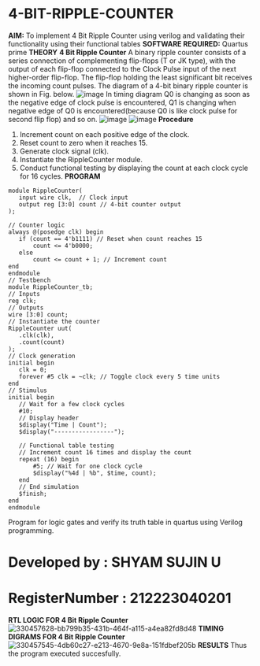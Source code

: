 # 4-BIT-RIPPLE-COUNTER

**AIM:**
To implement  4 Bit Ripple Counter using verilog and validating their functionality using their functional tables
**SOFTWARE REQUIRED:**
Quartus prime
**THEORY**
**4 Bit Ripple Counter**
A binary ripple counter consists of a series connection of complementing flip-flops (T or JK type), with the output of each flip-flop connected to the Clock Pulse input of the next higher-order flip-flop. The flip-flop holding the least significant bit receives the incoming count pulses. The diagram of a 4-bit binary ripple counter is shown in Fig. below.
![image](https://github.com/naavaneetha/4-BIT-RIPPLE-COUNTER/assets/154305477/cb4b74d4-31ab-4359-95d0-d22e67daba13)
In timing diagram Q0 is changing as soon as the negative edge of clock pulse is encountered, Q1 is changing when negative edge of Q0 is encountered(because Q0 is like clock pulse for second flip flop) and so on.
![image](https://github.com/naavaneetha/4-BIT-RIPPLE-COUNTER/assets/154305477/a573a7d6-014e-4e54-93e6-e2ac9530960b)
![image](https://github.com/naavaneetha/4-BIT-RIPPLE-COUNTER/assets/154305477/85e1958a-2fc1-49bb-9a9f-d58ccbf3663c)
**Procedure**
1.  Increment count on each positive edge of the clock.
2.  Reset count to zero when it reaches 15.
3.  Generate clock signal (clk).
4.  Instantiate the RippleCounter module.
5.  Conduct functional testing by displaying the count at each clock cycle for 16 cycles.
**PROGRAM**
```
module RippleCounter(
   input wire clk,  // Clock input
   output reg [3:0] count // 4-bit counter output
);

// Counter logic
always @(posedge clk) begin
   if (count == 4'b1111) // Reset when count reaches 15
       count <= 4'b0000;
   else
       count <= count + 1; // Increment count
end
endmodule
// Testbench
module RippleCounter_tb;
// Inputs
reg clk;
// Outputs
wire [3:0] count;
// Instantiate the counter
RippleCounter uut(
   .clk(clk),
   .count(count)
);
// Clock generation
initial begin
   clk = 0;
   forever #5 clk = ~clk; // Toggle clock every 5 time units
end
// Stimulus
initial begin
   // Wait for a few clock cycles
   #10;   
   // Display header
   $display("Time | Count");
   $display("-----------------");

   // Functional table testing
   // Increment count 16 times and display the count
   repeat (16) begin
       #5; // Wait for one clock cycle
       $display("%4d | %b", $time, count);
   end
   // End simulation
   $finish;
end
endmodule
```
Program for logic gates and verify its truth table in quartus using Verilog programming.

# Developed by : SHYAM SUJIN U
# RegisterNumber : 212223040201

**RTL LOGIC FOR 4 Bit Ripple Counter**
![330457628-bb799b35-431b-464f-a115-a4ea82fd8d48](https://github.com/baskarsaraswathy/4-BIT-RIPPLE-COUNTER/assets/144871005/a0d3aa3d-b3b0-4ce0-89bb-bfa1a8abde7c)
**TIMING DIGRAMS FOR 4 Bit Ripple Counter**
![330457545-4db60c27-e213-4670-9e8a-151fdbef205b](https://github.com/baskarsaraswathy/4-BIT-RIPPLE-COUNTER/assets/144871005/a285f70c-c317-4f6e-be38-eef9ecfa250d)
**RESULTS**
Thus the program executed succesfully.
